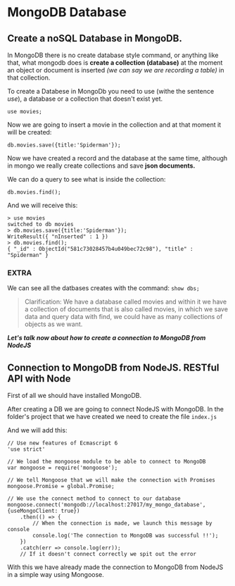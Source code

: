 # MongoDB Database
## Create a noSQL Database in MongoDB.

In MongoDB there is no create database style command, or anything like that, what mongodb does is **create a collection (database)** at the moment an object or document is inserted *(we can say we are recording a table)* in that collection.

To create a Databese in MongoDb you need to use (withe the sentence *use*), a database or a collection that doesn't exist yet.

`use movies;`

Now we are going to insert a movie in the collection and at that moment it will be created:

`db.movies.save({title:'Spiderman'});`

Now we have created a record and the database at the same time, although in mongo we really create collections and save **json documents.**

We can do a query to see what is inside the collection:

`db.movies.find();`

And we will receive this:

```
> use movies
switched to db movies
> db.movies.save({title:'Spiderman'});
WriteResult({ "nInserted" : 1 })
> db.movies.find();
{ "_id" : ObjectId("581c73028457b4u049bec72c98"), "title" : "Spiderman" }
```
### EXTRA
We can see all the datbases creates with the command:
`show dbs;`

> Clarification: We have a database called movies and within it we have a collection of documents that is also called movies, in which we save data and query data with find, we could have as many collections of objects as we want.

***Let's talk now about how to create a connection to MongoDB from NodeJS***

## Connection to MongoDB from NodeJS. RESTful API with Node

First of all we should have installed MongoDB.

After creating a DB we are going to connect NodeJS with MongoDB. In the folder's project that we have created we need to create the file `index.js`

And we will add this:
```
// Use new features of Ecmascript 6
'use strict'

// We load the mongoose module to be able to connect to MongoDB
var mongoose = require('mongoose');

// We tell Mongoose that we will make the connection with Promises
mongoose.Promise = global.Promise;

// We use the connect method to connect to our database
mongoose.connect('mongodb://localhost:27017/my_mongo_database', {useMongoClient: true})
    .then(() => {
        // When the connection is made, we launch this message by console
        console.log('The connection to MongoDB was successful !!');
    })
    .catch(err => console.log(err));
    // If it doesn't connect correctly we spit out the error
```

With this we have already made the connection to MongoDB from NodeJS in a simple way using Mongoose.
